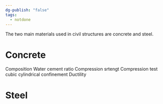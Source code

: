 ```yaml
---
dg-publish: "false"
tags:
  - notdone
---
```

The two main materials used in civil structures are concrete and steel.
# Concrete
Composition
Water cement ratio
Compression srtengt
Compression test 
cubic cylindrical 
confinement 
Ductility

# Steel
